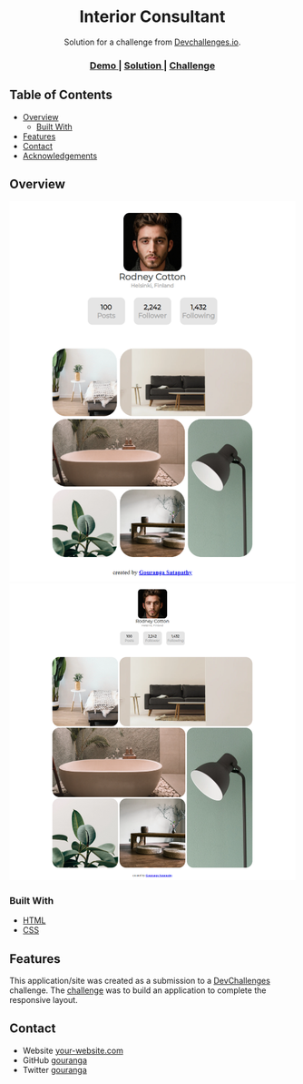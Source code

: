 <!-- Please update value in the {}  -->

<h1 align="center">Interior Consultant</h1>

<div align="center">
   Solution for a challenge from  <a href="https://devchallenges.io/challenges/gcbWLxG6wdennelX7b8I" target="_blank">Devchallenges.io</a>.
</div>

<div align="center">
  <h3>
    <a href="https://gourangasatapathyvit.github.io/My-Gallery/">
      Demo
    </a>
    <span> | </span>
    <a href="https://devchallenges.io/solutions/rJltkHHZHSzLDYRRkbHJ">
      Solution
    </a>
    <span> | </span>
    <a href="https://devchallenges.io/challenges/gcbWLxG6wdennelX7b8I">
      Challenge
    </a>
  </h3>
</div>

<!-- TABLE OF CONTENTS -->

## Table of Contents

- [Overview](#overview)
  - [Built With](#built-with)
- [Features](#features)
- [Contact](#contact)
- [Acknowledgements](#acknowledgements)

<!-- OVERVIEW -->

## Overview

![screenshot](https://github.com/gourangasatapathy/My-Gallery/blob/main/ss1.png?raw=true)
![screenshot](https://github.com/gourangasatapathy/My-Gallery/blob/main/ss2.png?raw=true)

### Built With

<!-- This section should list any major frameworks that you built your project using. Here are a few examples.-->

- [HTML](https://developer.mozilla.org/en-US/docs/Web/HTML)
- [CSS](https://developer.mozilla.org/en-US/docs/Web/CSS)

## Features

This application/site was created as a submission to a [DevChallenges](https://devchallenges.io/challenges/gcbWLxG6wdennelX7b8I) challenge. The [challenge](https://devchallenges.io/challenges/gcbWLxG6wdennelX7b8I) was to build an application to complete the responsive layout.

## Contact

- Website [your-website.com](https://www.linkedin.com/in/gourangasatapathyvit/)
- GitHub [gouranga](https://github.com/gourangasatapathyvit)
- Twitter [gouranga](https://www.twitter.com/GourangaSatapa2)

